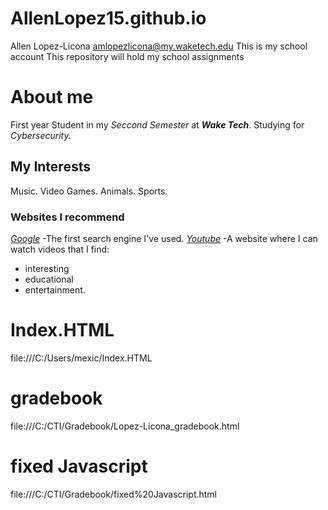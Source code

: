 # AllenLopez15.github.io

Allen Lopez-Licona
amlopezlicona@my.waketech.edu
This is my school account
This repository will hold my school assignments 

# About me
First year Student in my _Seccond Semester_ at **_Wake Tech_**.
Studying for _Cybersecurity._

## My Interests
Music.
Video Games.
Animals.
Sports.

### Websites I recommend
[_Google_](www.google.com) -The first search engine I've used.
[_Youtube_](www.youtube.com) -A website where I can watch videos that I find: 
* interesting 
* educational 
* entertainment.

# Index.HTML
file:///C:/Users/mexic/Index.HTML

# gradebook
file:///C:/CTI/Gradebook/Lopez-Licona_gradebook.html

# fixed Javascript
file:///C:/CTI/Gradebook/fixed%20Javascript.html
